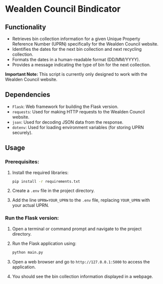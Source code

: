 # Wealden Council Bindicator

## Functionality
- Retrieves bin collection information for a given Unique Property Reference Number (UPRN) specifically for the Wealden Council website.
- Identifies the dates for the next bin collection and next recycling collection.
- Formats the dates in a human-readable format (DD/MM/YYYY).
- Provides a message indicating the type of bin for the next collection.

**Important Note:** This script is currently only designed to work with the Wealden Council website.

## Dependencies
- `Flask`: Web framework for building the Flask version.
- `requests`: Used for making HTTP requests to the Wealden Council website.
- `json`: Used for decoding JSON data from the response.
- `dotenv`: Used for loading environment variables (for storing UPRN securely).

## Usage

### Prerequisites:
1. Install the required libraries:
   ```bash
   pip install -r requirements.txt
   ```

2. Create a `.env` file in the project directory.

3. Add the line `UPRN=YOUR_UPRN` to the `.env` file, replacing `YOUR_UPRN` with your actual UPRN.

### Run the Flask version:
1. Open a terminal or command prompt and navigate to the project directory.
2. Run the Flask application using:
   ```bash
   python main.py
   ```
3. Open a web browser and go to `http://127.0.0.1:5000` to access the application.

4. You should see the bin collection information displayed in a webpage.